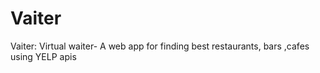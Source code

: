 # Vaiter
Vaiter: Virtual waiter- A web app for finding best restaurants, bars ,cafes using YELP apis
